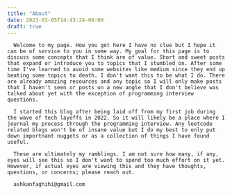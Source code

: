 ```yaml
---
title: "About"
date: 2023-03-05T14:43:24-08:00
draft: true
---
```


      Welcome to my page. How you got here I have no clue but I hope it can be of service to you in some way. My goal for this page is to discuss some concepts that I think are of value. Short and sweet posts that expand or introduce you to topics that I stumbled on. After some time I've learned to avoid some websites like medium since they end up beating some topics to death. I don't want this to be what I do. There are already amazing resources and any topic so I will only make posts that I haven't seen or posts on a new angle that I don't believe was talked about yet with the exception of programming interview questions. 

      I started this blog after being laid off from my first job during the wave of tech layoffs in 2022. So it will likely be a place where I journal my process through the programming interview. Any leetcode related blogs won't be of insane value but I do my best to only put down importnant nuggets or as a collection of things I have found useful.

      These are ultimately my ramblings. I am not sure how many, if any, eyes will see this so I don't want to spend too much effort on it yet. However, if actual eyes are viewing this and they have thoughts, questions, or concerns; please reach out.

      ashkanfaghihi@gmail.com
